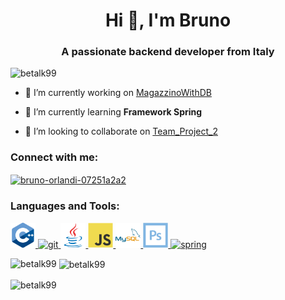 <h1 align="center">Hi 👋, I'm Bruno</h1>
<h3 align="center">A passionate backend developer from Italy</h3>

<p align="left"> <img src="https://komarev.com/ghpvc/?username=betalk99&label=Profile%20views&color=0e75b6&style=flat" alt="betalk99" /> </p>

- 🔭 I’m currently working on [MagazzinoWithDB](https://github.com/Betalk99/MagazzinoWithDB)

- 🌱 I’m currently learning **Framework Spring**

- 👯 I’m looking to collaborate on [Team_Project_2](https://github.com/Betalk99/Team_Project_2)

<h3 align="left">Connect with me:</h3>
<p align="left">
<a href="https://linkedin.com/in/bruno-orlandi-07251a2a2" target="blank"><img align="center" src="https://raw.githubusercontent.com/rahuldkjain/github-profile-readme-generator/master/src/images/icons/Social/linked-in-alt.svg" alt="bruno-orlandi-07251a2a2" height="30" width="40" /></a>
</p>

<h3 align="left">Languages and Tools:</h3>
<p align="left"> <a href="https://www.w3schools.com/cpp/" target="_blank" rel="noreferrer"> <img src="https://raw.githubusercontent.com/devicons/devicon/master/icons/cplusplus/cplusplus-original.svg" alt="cplusplus" width="40" height="40"/> </a> <a href="https://git-scm.com/" target="_blank" rel="noreferrer"> <img src="https://www.vectorlogo.zone/logos/git-scm/git-scm-icon.svg" alt="git" width="40" height="40"/> </a> <a href="https://www.java.com" target="_blank" rel="noreferrer"> <img src="https://raw.githubusercontent.com/devicons/devicon/master/icons/java/java-original.svg" alt="java" width="40" height="40"/> </a> <a href="https://developer.mozilla.org/en-US/docs/Web/JavaScript" target="_blank" rel="noreferrer"> <img src="https://raw.githubusercontent.com/devicons/devicon/master/icons/javascript/javascript-original.svg" alt="javascript" width="40" height="40"/> </a> <a href="https://www.mysql.com/" target="_blank" rel="noreferrer"> <img src="https://raw.githubusercontent.com/devicons/devicon/master/icons/mysql/mysql-original-wordmark.svg" alt="mysql" width="40" height="40"/> </a> <a href="https://www.photoshop.com/en" target="_blank" rel="noreferrer"> <img src="https://raw.githubusercontent.com/devicons/devicon/master/icons/photoshop/photoshop-line.svg" alt="photoshop" width="40" height="40"/> </a> <a href="https://spring.io/" target="_blank" rel="noreferrer"> <img src="https://www.vectorlogo.zone/logos/springio/springio-icon.svg" alt="spring" width="40" height="40"/> </a> </p>

<p><img align="left" src="https://github-readme-stats.vercel.app/api/top-langs?username=betalk99&show_icons=true&locale=en&layout=compact" alt="betalk99" /></p>

<p>&nbsp;<img align="center" src="https://github-readme-stats.vercel.app/api?username=betalk99&show_icons=true&locale=en" alt="betalk99" /></p>

<p><img align="center" src="https://github-readme-streak-stats.herokuapp.com/?user=betalk99&" alt="betalk99" /></p>
